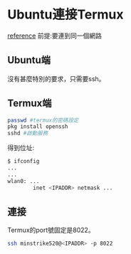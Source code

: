 # Ubuntu連接Termux
[reference](https://ivonblog.com/posts/termux-openssh/)
前提:要連到同一個網路
## Ubuntu端
沒有甚麼特別的要求，只需要ssh。
## Termux端
```bash
passwd #termux的密碼設定
pkg install openssh
sshd #啟動服務
```
得到位址:
```bash
$ ifconfig
...
...
wlan0: ...
		inet <IPADDR> netmask ...
```

## 連接
Termux的port號固定是8022。
```bash
ssh minstrike520@<IPADDR> -p 8022
```